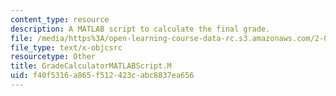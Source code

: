 ```yaml
---
content_type: resource
description: A MATLAB script to calculate the final grade.
file: /media/https%3A/open-learning-course-data-rc.s3.amazonaws.com/2-087-engineering-math-differential-equations-and-linear-algebra-fall-2014/f40f5316a865f512423cabc8837ea656_GradeCalculatorMATLABScript.m
file_type: text/x-objcsrc
resourcetype: Other
title: GradeCalculatorMATLABScript.M
uid: f40f5316-a865-f512-423c-abc8837ea656
---
```

